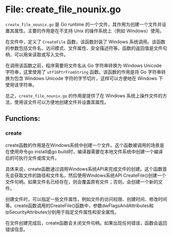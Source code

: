 # File: create_file_nounix.go

`create_file_nounix.go` 是 Go runtime 的一个文件，其作用为创建一个文件并设置其属性。主要的作用是在不支持 Unix 的操作系统上（例如 Windows）使用。

在文件中，定义了 `CreateFile` 函数，该函数封装了 Windows 系统调用。该函数的参数包括文件名、访问模式、文件属性、安全描述符等。函数的返回值是文件句柄，可以用来读取或写入文件。

在调用该函数之前，程序需要将文件名从 Go 字符串转换为 Windows Unicode 字符串，这里使用了 `utf16PtrFromString` 函数。该函数的作用是将 Go 字符串转换为包含 Windows Unicode 字符的字节切片，这样可以方便地在 Windows 下使用该字符串。

总之，`create_file_nounix.go` 的作用是提供了在 Windows 系统上操作文件的方法，使用该文件可以方便地创建文件并设置其属性。

## Functions:

### create

create函数的作用是在Windows系统中创建一个文件。这个函数被调用的场景是在使用命令go install或go build时，编译器需要在本地文件系统中创建一个编译后的可执行文件或库文件。

具体来说，create函数通过调用Windows系统API来完成文件的创建。这个函数首先会获取文件的路径和文件名，然后使用Windows系统API CreateFile()创建一个文件句柄。如果文件名已经存在，则会覆盖原有文件；否则，会创建一个新的文件。

创建文件时，可以指定一些文件属性，例如文件的访问权限、创建时间、修改时间等。create函数调用的CreateFile()函数中，参数dwFlagsAndAttributes和lpSecurityAttributes分别用于指定文件属性和安全属性。

在文件创建完成后，create函数会关闭文件句柄。如果出现任何错误，函数会返回错误信息。



